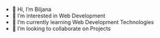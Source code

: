 - 👋 Hi, I’m Biljana
- 👀 I’m interested in Web Development
- 🌱 I’m currently learning Web Development Technologies
- 💞️ I’m looking to collaborate on Projects
